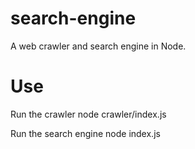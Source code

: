 # search-engine
A web crawler and search engine in Node.
# Use
Run the crawler
  node crawler/index.js
  
Run the search engine
  node index.js
